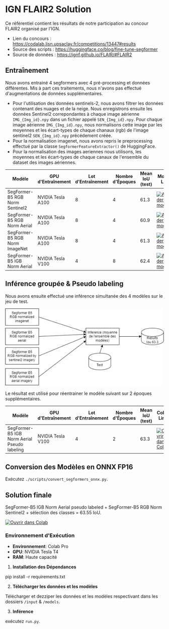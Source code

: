 # IGN FLAIR2 Solution
Ce référentiel contient les résultats de notre participation au concour FLAIR2 organisé par l'IGN.
- Lien du concours : https://codalab.lisn.upsaclay.fr/competitions/13447#results
- Source des scripts : https://huggingface.co/blog/fine-tune-segformer
- Source de données : https://ignf.github.io/FLAIR/#FLAIR2


## Entraînement
Nous avons entrainé 4 segformers avec 4 pré-processing et données différentes. Mis à part ces traitements, nous n'avons pas effectué d'augmentations de données supplémentaires.
- Pour l'utilisation des données sentinels-2, nous avons filtrer les données contenant des nuages et de la neige. Nous enregistrons ensuite les données Sentinel2 correpondantes à chaque image aérienne `IMG_{Img_id}.npy` dans un fichier appelé `SEN_{Img_id}.npy`. Pour chaque image aérienne `IMG_{Img_id}.npy`, nous normalisons cette image par les moyennes et les écart-types de chaque chanaux (rgb) de l'image sentinel2 `SEN_{Img_id}.npy` précédement créée.
- Pour la normalisation imagenet, nous avons repris le preprocessing effectué par la classe `SegformerFeatureExtractor()` de HuggingFace.
- Pour la normalisation des images aeriennes nous utilisons, les moyennes et les écart-types de chaque canaux de l'ensemble du dataset des images aériennes.

| Modèle                           | GPU d'Entraînement  | Lot d'Entraînement | Nombre d'Époques | Mean IoU (test)  | Models Link      | Training Script  |
|----------------------------------|---------------------|--------------------|------------------|------------------|------------------|------------------|
| SegFormer-B5 RGB Norm Sentinel2  | NVIDIA Tesla A100   | 8                  | 4                | 61.3             | [![Accéder aux modèles](https://img.shields.io/badge/Mod%C3%A8les-Google%20Drive-blue.svg)](https://drive.google.com/drive/folders/1GfI5OwrInzdMz--_VC0jY5AU13bxRJoy?usp=sharing)                 | [![Ouvrir dans Colab](https://colab.research.google.com/assets/colab-badge.svg)](https://colab.research.google.com/drive/17Cwkb2vIiXiXxhZaZ-98Cuusne_mp4KX?authuser=1#scrollTo=LDZvoduQLNjI)                |
| SegFormer-B5 RGB Norm Aerial     | NVIDIA Tesla A100   | 8                  | 4                | 60.9             | [![Accéder aux modèles](https://img.shields.io/badge/Mod%C3%A8les-Google%20Drive-blue.svg)](https://drive.google.com/drive/folders/1junYUKA64swtwad9nbaoZu4XmBNIxokL?usp=sharing)                 | -                |
| SegFormer-B5 RGB Norm ImageNet   | NVIDIA Tesla A100   | 8                  | 4                | 61.3             | [![Accéder aux modèles](https://img.shields.io/badge/Mod%C3%A8les-Google%20Drive-blue.svg)](https://drive.google.com/drive/folders/1lDq9hhcJs7mtmbt3f4zY7NlSDlcfQDi5?usp=sharing)                 | -                |
| SegFormer-B5 IGB Norm Aerial     | NVIDIA Tesla V100   | 4                  | 8                | 62.4             | [![Accéder aux modèles](https://img.shields.io/badge/Mod%C3%A8les-Google%20Drive-blue.svg)](https://drive.google.com/drive/folders/1G03xSQaqoy5gk2hFouCcfZIIf8Sqbc65?usp=sharing) |[![Ouvrir dans Colab](https://colab.research.google.com/assets/colab-badge.svg)](https://drive.google.com/file/d/17Cwkb2vIiXiXxhZaZ-98Cuusne_mp4KX/view?usp=sharing)               |

## Inférence groupée & Pseudo labeling

Nous avons ensuite effectué une inférence simultanée des 4 modèles sur le jeu de test.

![Modèles ensemblistes](https://raw.githubusercontent.com/alanent/flair2_ign_2nd_place/main/assets/ensemble_models.png)

Le résultat est utilisé pour réentrainer le modèle suivant sur 2 époques supplémentaires.

| Modèle                                            | GPU d'Entraînement  | Lot d'Entraînement | Nombre d'Époques | Mean IoU (test)  | Colab Link       |
|---------------------------------------------------|---------------------|--------------------|------------------|------------------|------------------|
| SegFormer-B5 IGB Norm Aerial Pseudo labeling      | NVIDIA Tesla V100   | 4                  | 2                | 63.3             | [![Ouvrir dans Colab](https://colab.research.google.com/assets/colab-badge.svg)](https://drive.google.com/file/d/14QWUJzTqbJfjtE54587aJbLenawV-7Lm/view?usp=sharing)                   |

## Conversion des Modèles en ONNX FP16

Exécutez `./scripts/convert_segformers_onnx.py`.




## Solution finale

SegFormer-B5 IGB Norm Aerial pseudo labeled + SegFormer-B5 RGB Norm Sentinel2 + sélection des classes = 63.55 IoU. 

[![Ouvrir dans Colab](https://colab.research.google.com/assets/colab-badge.svg)](https://drive.google.com/file/d/1mM4oTfXj6wthzVneihG-BHHI800BOz_M/view?usp=sharing)

### Environnement d'Exécution

- **Environnement**: Colab Pro
- **GPU**: NVIDIA Tesla T4
- **RAM**: Haute capacité


1. **Installation des Dépendances**

pip install -r requirements.txt


2. **Télécharger les données et les modèles**

Télécharger et dezziper les données et les modèles respectivant dans les dossiers `/input` & `/models`.

3. **Inférence**

 exécutez `run.py`.




